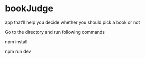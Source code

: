 # bookJudge
app that’ll help you decide whether you should pick a book or not

Go to the directory and run following commands

  npm install
  
  npm run dev
